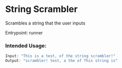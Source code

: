 # String Scrambler
Scrambles a string that the user inputs

Entrypoint: runner

### Intended Usage:
```java
Input: "This is a test, of the string scrambler!"
Output: "scrambler! test, a the of This string is"
```
